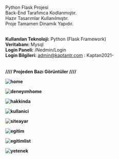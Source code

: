Python Flask Projesi <br>
Back-End Tarafımca Kodlanmıştır. <br>
Hazır Tasarımlar Kullanılmıştır. <br>
Proje Tamamen Dinamik Yapıdır.<br><br>

<b>Kullanılan Teknoloji:</b> Python (Flask Framework) <br>
<b>Veritabanı:</b> Mysql <br>
<b>Login Paneli:</b> /Nedmin/Login <br>
<b>Login Bilgileri:</b> admin@kaptantr.com : Kaptan2021- <br>
<br><br>
<b>//// Projeden Bazı Görüntüler ////<b><br>

![home](https://user-images.githubusercontent.com/74094920/120085560-e5c50100-c0e1-11eb-9638-c47b67c88341.png)


![deneyımhome](https://user-images.githubusercontent.com/74094920/120085662-c084c280-c0e2-11eb-9292-467eccaf0b38.png)

  
![hakkinda](https://user-images.githubusercontent.com/74094920/120085570-01c8a280-c0e2-11eb-8be4-8c81db2602c1.png)

  
![kullanici](https://user-images.githubusercontent.com/74094920/120085573-0725ed00-c0e2-11eb-8ec5-4c5725b488e0.png)


![siteayar](https://user-images.githubusercontent.com/74094920/120085580-16a53600-c0e2-11eb-8e32-e2dd3accbcdc.png)
  
  
![egitim](https://user-images.githubusercontent.com/74094920/120085593-2cb2f680-c0e2-11eb-9da0-a454718cadf0.png)

  
![egitimlist](https://user-images.githubusercontent.com/74094920/120085602-40f6f380-c0e2-11eb-9902-c1a30f0ed5ee.png)
  
 
![yetenek](https://user-images.githubusercontent.com/74094920/120085607-4ce2b580-c0e2-11eb-9192-76ae71bae3a8.png)

